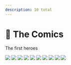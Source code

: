 ```yaml
---
description: 10 total
---
```


# 📘 The Comics

The first heroes



![](../../../.gitbook/assets/capmango.png) ![](<../../../.gitbook/assets/ring bearer.png>) ![](../../../.gitbook/assets/spidermango.png) ![](../../../.gitbook/assets/kamenrider.png) ![](../../../.gitbook/assets/supermangodark.png) ![](../../../.gitbook/assets/weaponm.png) ![](../../../.gitbook/assets/kesar.png) ![](../../../.gitbook/assets/speedster.png) ![](../../../.gitbook/assets/batmango.png) ![](../../../.gitbook/assets/supermango.png)
